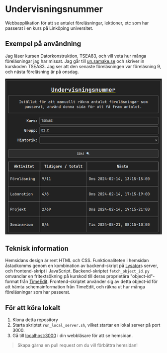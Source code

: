 # Undervisningsnummer

Webbapplikation för att se antalet föreläsningar, lektioner, etc som har passerat i en kurs på Linköping universitet.

## Exempel på användning

Jag läser kursen Datorkonstruktion, TSEA83, och vill veta hur många föreläsningar jag har missat. Jag går till [un.samake.se](https://un.samake.se) och skriver in kurskoden TSEA83. Jag ser att den senaste föreläsningen var föreläsning 9, och nästa föreläsning är på onsdag.

![skärmdump på exempelanvändning](./media/screenshot.png)

## Teknisk information

Hemsidans design är rent HTML och CSS. Funktionaliteten i hemsidan åstadkomms genom en kombination av backend-skript på [Lysator](https://www.lysator.liu.se)s server, och frontend-skript i JavaScript. Backend-skriptet ```fetch_object_id.py``` omvandlar en fritextsökning på kurskod till deras proprietära "object-id"-format från [TimeEdit](https://cloud.timeedit.net/liu/web/schema/ri1Q7.html). Frontend-skriptet använder sig av detta object-id för att hämta schemainformation från TimeEdit, och räkna ut hur många föreläsningar som har passerat.

## För att köra lokalt

1. Klona detta repository
2. Starta skriptet ```run_local_server.sh```, vilket startar en lokal server på port 3000.
3. Gå till [localhost:3000](http://localhost:3000) i din webbläsare för att se hemsidan.

> Skapa gärna en pull request om du vill förbättra hemsidan!